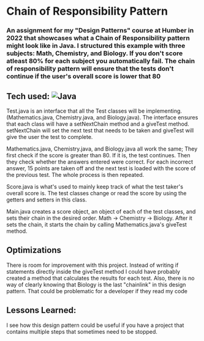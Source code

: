 # Chain of Responsibility Pattern

### An assignment for my "Design Patterns" course at Humber in 2022 that showcases what a Chain of Responsibility pattern might look like in Java. I structured this example with three subjects: Math, Chemistry, and Biology. If you don't score atleast 80% for each subject you automatically fail. The chain of responsibility pattern will ensure that the tests don't continue if the user's overall score is lower that 80

## Tech used: ![Java](https://img.shields.io/badge/java-%23ED8B00.svg?style=for-the-badge&logo=java&logoColor=white)
Test.java is an interface that all the Test classes will be implementing. (Mathematics.java, Chemistry.java, and Biology.java). The interface ensures that each class will have a setNextChain method and a giveTest method. setNextChain will set the next test that needs to be taken and giveTest will give the user the test to complete.

Mathematics.java, Chemistry.java, and Biology.java all work the same; They first check if the score is greater than 80. If it is, the test continues. Then they check whether the answers entered were correct. For each incorrect answer, 15 points are taken off and the next test is loaded with the score of the previous test. The whole process is then repeated.

Score.java is what's used to mainly keep track of what the test taker's overall score is. The test classes change or read the score by using the getters and setters in this class.

Main.java creates a score object, an object of each of the test classes, and sets their chain in the desired order. Math -> Chemistry -> Biology. After it sets the chain, it starts the chain by calling Mathematics.java's giveTest method.

## Optimizations
There is room for improvement with this project. Instead of writing if statements directly inside the giveTest method I could have probably created a method that calculates the results for each test. Also, there is no way of clearly knowing that Biology is the last "chainlink" in this design pattern. That could be problematic for a developer if they read my code

## Lessons Learned:
I see how this design pattern could be useful if you have a project that contains multiple steps that sometimes need to be stopped. 
